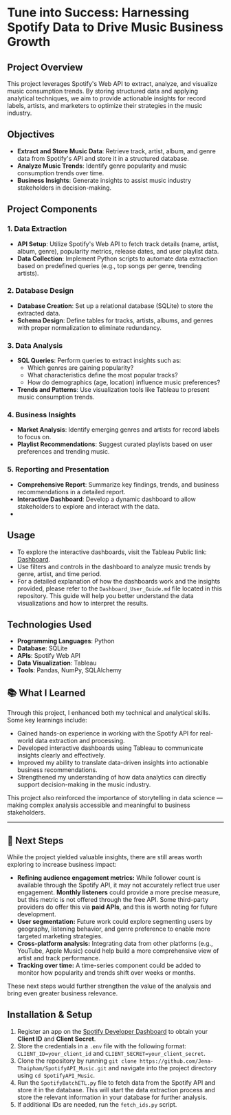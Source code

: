 # Tune into Success: Harnessing Spotify Data to Drive Music Business Growth

## Project Overview
This project leverages Spotify's Web API to extract, analyze, and visualize music consumption trends. By storing structured data and applying analytical techniques, we aim to provide actionable insights for record labels, artists, and marketers to optimize their strategies in the music industry.

## Objectives
- **Extract and Store Music Data**: Retrieve track, artist, album, and genre data from Spotify's API and store it in a structured database.
- **Analyze Music Trends**: Identify genre popularity and music consumption trends over time.
- **Business Insights**: Generate insights to assist music industry stakeholders in decision-making.

## Project Components
### 1. Data Extraction
- **API Setup**: Utilize Spotify's Web API to fetch track details (name, artist, album, genre), popularity metrics, release dates, and user playlist data.
- **Data Collection**: Implement Python scripts to automate data extraction based on predefined queries (e.g., top songs per genre, trending artists).

### 2. Database Design
- **Database Creation**: Set up a relational database (SQLite) to store the extracted data.
- **Schema Design**: Define tables for tracks, artists, albums, and genres with proper normalization to eliminate redundancy.

### 3. Data Analysis
- **SQL Queries**: Perform queries to extract insights such as:
  - Which genres are gaining popularity?
  - What characteristics define the most popular tracks?
  - How do demographics (age, location) influence music preferences?
- **Trends and Patterns**: Use visualization tools like Tableau to present music consumption trends.

### 4. Business Insights
- **Market Analysis**: Identify emerging genres and artists for record labels to focus on.
- **Playlist Recommendations**: Suggest curated playlists based on user preferences and trending music.

### 5. Reporting and Presentation
- **Comprehensive Report**: Summarize key findings, trends, and business recommendations in a detailed report.
- **Interactive Dashboard**: Develop a dynamic dashboard to allow stakeholders to explore and interact with the data.
- 
## Usage
- To explore the interactive dashboards, visit the Tableau Public link: [Dashboard](https://public.tableau.com/app/profile/thai.pham7308/viz/DB1Emergingvs_FamousArtistsOverview/Dashboard1).
- Use filters and controls in the dashboard to analyze music trends by genre, artist, and time period.
- For a detailed explanation of how the dashboards work and the insights provided, please refer to the `Dashboard_User_Guide.md` file located in this repository. This guide will help you better understand the data visualizations and how to interpret the results.

## Technologies Used
- **Programming Languages**: Python
- **Database**: SQLite
- **APIs**: Spotify Web API
- **Data Visualization**: Tableau
- **Tools**: Pandas, NumPy, SQLAlchemy

## 📚 What I Learned

Through this project, I enhanced both my technical and analytical skills. Some key learnings include:

- Gained hands-on experience in working with the Spotify API for real-world data extraction and processing.
- Developed interactive dashboards using Tableau to communicate insights clearly and effectively.
- Improved my ability to translate data-driven insights into actionable business recommendations.
- Strengthened my understanding of how data analytics can directly support decision-making in the music industry.

This project also reinforced the importance of storytelling in data science — making complex analysis accessible and meaningful to business stakeholders.

---

## 🔄 Next Steps

While the project yielded valuable insights, there are still areas worth exploring to increase business impact:

- **Refining audience engagement metrics:** While follower count is available through the Spotify API, it may not accurately reflect true user engagement. **Monthly listeners** could provide a more precise measure, but this metric is not offered through the free API. Some third-party providers do offer this via **paid APIs**, and this is worth noting for future development.
- **User segmentation:** Future work could explore segmenting users by geography, listening behavior, and genre preference to enable more targeted marketing strategies.
- **Cross-platform analysis:** Integrating data from other platforms (e.g., YouTube, Apple Music) could help build a more comprehensive view of artist and track performance.
- **Tracking over time:** A time-series component could be added to monitor how popularity and trends shift over weeks or months.

These next steps would further strengthen the value of the analysis and bring even greater business relevance.

## Installation & Setup

1. Register an app on the [Spotify Developer Dashboard](https://developer.spotify.com/dashboard/applications) to obtain your **Client ID** and **Client Secret**.
2. Store the credentials in a `.env` file with the following format: `CLIENT_ID=your_client_id` and `CLIENT_SECRET=your_client_secret`.
3. Clone the repository by running `git clone https://github.com/Jena-Thaipham/SpotifyAPI_Music.git` and navigate into the project directory using `cd SpotifyAPI_Music`.
4. Run the `SpotifyBatchETL.py` file to fetch data from the Spotify API and store it in the database. This will start the data extraction process and store the relevant information in your database for further analysis.
5. If additional IDs are needed, run the `fetch_ids.py` script.



